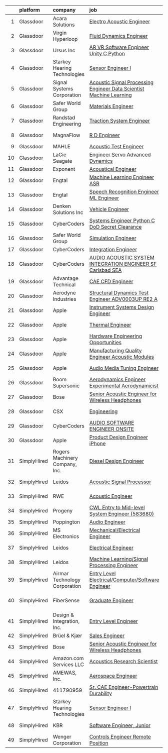 

|    | platform    | company                        | job                                                                                                                                                                                                                                                                                                                                                                                                                                                                                                                                                                                                                                                                                                                                                                                                                                                                                                                                                                                                                                                                                                                                                                                                                                                                                                                                                                                                      | update_time   | location                |
|---:|:------------|:-------------------------------|:---------------------------------------------------------------------------------------------------------------------------------------------------------------------------------------------------------------------------------------------------------------------------------------------------------------------------------------------------------------------------------------------------------------------------------------------------------------------------------------------------------------------------------------------------------------------------------------------------------------------------------------------------------------------------------------------------------------------------------------------------------------------------------------------------------------------------------------------------------------------------------------------------------------------------------------------------------------------------------------------------------------------------------------------------------------------------------------------------------------------------------------------------------------------------------------------------------------------------------------------------------------------------------------------------------------------------------------------------------------------------------------------------------|:--------------|:------------------------|
|  1 | Glassdoor   | Acara Solutions                | [Electro   Acoustic Engineer](https://www.glassdoor.com/partner/jobListing.htm?pos=124&ao=1136043&s=58&guid=00000181c2d75845899e390cd086e726&src=GD_JOB_AD&t=SR&vt=w&ea=1&cs=1_8595a3cb&cb=1656831302035&jobListingId=1007951969985&jrtk=3-0-1g71dem39is39801-1g71dem3o2go0000-98c97519fe3c556d-)                                                                                                                                                                                                                                                                                                                                                                                                                                                                                                                                                                                                                                                                                                                                                                                                                                                                                                                                                                                                                                                                                                        | 12d           | Itasca, IL              |
|  2 | Glassdoor   | Virgin Hyperloop               | [Fluid Dynamics Engineer](https://www.glassdoor.com/partner/jobListing.htm?pos=130&ao=1136043&s=58&guid=00000181c2d75845899e390cd086e726&src=GD_JOB_AD&t=SR&vt=w&cs=1_ed88c15a&cb=1656831302036&jobListingId=1007966824044&jrtk=3-0-1g71dem39is39801-1g71dem3o2go0000-b202c1182edc898d-)                                                                                                                                                                                                                                                                                                                                                                                                                                                                                                                                                                                                                                                                                                                                                                                                                                                                                                                                                                                                                                                                                                                 | 5d            | Los Angeles, CA         |
|  3 | Glassdoor   | Ursus  Inc                     | [AR VR Software Engineer   Unity C   Python](https://www.glassdoor.com/partner/jobListing.htm?pos=119&ao=1110586&s=58&guid=00000181c2d75845899e390cd086e726&src=GD_JOB_AD&t=SR&vt=w&ea=1&cs=1_fb978c38&cb=1656831302035&jobListingId=1007955127999&cpc=0FE1F5EA2BC84A01&jrtk=3-0-1g71dem39is39801-1g71dem3o2go0000-7b7b607b7b587eaa--6NYlbfkN0CT8vBT9H5mqECx2dfLV_FONLPDKpIRssxVwtj05Tmm4rA5I0VNOPdM1oYsK66ov5ouvJivJ5tJ2bZ0YVEL31CY-hJVgsBaGfcvbciajDBvovrGHFnMWZoF858wndCgXQ3v-NEYaL4g72MsaJXeUOW7SS1H7U1GvuIxdCOozxf5SqR7pgjM19BrPb3uA4vm98rO8_-pXeIBgWQMcHlkD3KWRDpQ_9NI48FrGn12CEn-BPNJaGTr1OX7nsOOXVNqdoMffUWzCUMNnS97XOYFXtAPEkEiT1JYw1NiqwELOytZn-eRfppPZH0lVqHb0oDA6azzPL5QWaXbmuod1-pz6l8f9-sq4CkOd179U_oUimtYKXHN0SjUcKSFrAqUP-DiP6GNVjsxSHKmxQgktYu1Uz8vf0AgArQHVsQyPjokrPqpHhKwFKb7zkaGljzVixlljeAARfqgfZ6Rzd60KAwlk0RVA9SWqeubER0wmaSkgxfiuNkZFaeycBEY-pqxwhdnt44ScdS27Rad9yEpjWWJ-k6XRbtut3kpqwhSW4pRQHqYihGFgHSDrQSMERjRV9c47lxivkfWdfqr7OOLDT7ZiWaVqwd2hD1cDaXtIYW-GzHM87QyPlnqIE51PZ6bVmmCsEMORMSMv8SMIZhQf0mH_F8oYlPoatX3DOH6jZhaewGcX1KaOWb2vbeVHTQ-QPSLgrEz7PAMQyuWIvmNvqR0mdfKwb0t-LKLb8LRexlbz2FR3gtjlOm0mQhl8hm09Zgort4BnVy1ilLJz1W-yjPB82LmcVjIcN3XuFOGy5WMVHS3ye18-F6nD0yTlPe9KEnh_CRJGO4DjH6O2V34RRDAtHK52eKXoz3zmV4BvIZN-4eNOBe61CyJ47zrFbHULXptcZFbLLtplIWphwCRPQmiAeJYCBQVk7Fc_Q7beR3qQczOJ298h7GZikUO7NgukHGaS4fbnwW6tG1BuTyKznMEGyXqqrWORpYcIOpJfTfYzg3neveJCr_Pj0At)    | 11d           | Redmond, WA             |
|  4 | Glassdoor   | Starkey Hearing Technologies   | [Sensor Engineer I](https://www.glassdoor.com/partner/jobListing.htm?pos=126&ao=1136043&s=58&guid=00000181c2d75845899e390cd086e726&src=GD_JOB_AD&t=SR&vt=w&cs=1_742bcd6c&cb=1656831302035&jobListingId=1007977207720&jrtk=3-0-1g71dem39is39801-1g71dem3o2go0000-c9d9f3aad965f5e4-)                                                                                                                                                                                                                                                                                                                                                                                                                                                                                                                                                                                                                                                                                                                                                                                                                                                                                                                                                                                                                                                                                                                       | 1d            | Eden Prairie, MN        |
|  5 | Glassdoor   | Signal Systems Corporation     | [Acoustic Signal Processing Engineer   Data Scientist  Machine Learning](https://www.glassdoor.com/partner/jobListing.htm?pos=102&ao=1110586&s=58&guid=00000181c2d75845899e390cd086e726&src=GD_JOB_AD&t=SR&vt=w&ea=1&cs=1_c9b81aaa&cb=1656831302032&jobListingId=1007956838548&cpc=E6B95A06C1BC174B&jrtk=3-0-1g71dem39is39801-1g71dem3o2go0000-96c0718053dcc8de--6NYlbfkN0A2NX-yk-5saWumjHCeW1U7wjRG-yaZl6appTnwIWK0f8rKwxSZ_KunMwK6fICiLI7qhyb3VAP4n1P5rpdvWk_RblNP3dRrd7v1Vt5Rd7f2v0TATNLpa-x9D-YfHHQZnzCxjYNM3HlWGZn4DUHSM-NU1Njd63DZ3dR8OOiRnctXV-JdZGNwclMjFVL0PJPke_dg1JhMtT3lzxuSQMSdnQJ6LVgccu_UKKSK99QxyBTgzbl1bgoH69OMkhbTM_0Lz_WERLzwZ9czQHRpJcQy-KcrYvKfr8VXMe6u6LTPmMeNI-PXkV_uv9SqZiAWP7jr0KmuhTiqBH13xzrp9MAZbG-XuU-T2SaRwUnXhbhcUUm88arwSqndPiD7cuN8K33Z6OSWKkDiU6PPKo5Gb3sZiw26b2KFBm6sBOfmRwXbLHzloP9pzm52gNEODmg_jdQTgxwf4fDS2asZFpwpFzQsD9vBFbxZn2jlQpqROiVIWMEkvu0YHA5lE0pFMHxq82ubf5ON5RATLps_jFuEY0myYs4R1XGTPTEW-In4xMYgMCA_0XRgRoXgnbO3NlXPcGFYDVo%3D)                                                                                                                                                                                                                                                                                                                                                                                                                          | 10d           | Washington, DC          |
|  6 | Glassdoor   | Safer World Group              | [Materials Engineer](https://www.glassdoor.com/partner/jobListing.htm?pos=106&ao=1110586&s=58&guid=00000181c2d75845899e390cd086e726&src=GD_JOB_AD&t=SR&vt=w&ea=1&cs=1_3e957217&cb=1656831302033&jobListingId=1007961802950&cpc=1120CD366D53BFD9&jrtk=3-0-1g71dem39is39801-1g71dem3o2go0000-6212383a47e53a73--6NYlbfkN0DvYPAl5zQckMjk68bMvNfDPIAiKfADaYvAaxNfpCBdTYpuIx1McXjkqe6tCDHWi3kxk6lOEKWz_PQqGeZpBTc4G87zF8m0YWPFqzv_woDnHgrLqAjZ_8qlZkP0-TJGj49JO3MNTrMew6OOHuLF7ndPS6Gq8xaD2OZ-Ph3Kko75uoyuDg9WUKophPKXqT_a_ZZo9nfDKjOGb9pvhRjYjoBMKgBGZUcu91iosYev7cfDRPmiqW1YqdB4iMnfseaqmbINIcVWPr2T_RlcEt3_O-2GbC13qxbFFJl8jQ62tDg-7QSlrmEF-H6iN82n6FZyYnRBONxS0CaXubq9rKp6votRbd-AahFpst8qGUdPYe62FmfcYAj77YlFbd7ZqgBvKZdnyJb4nPCCUtsCmMT0fjVSTpoHzOx_idEQMGP1owUUpOla-F2hYSb5S7Ok25gHAsmCnqrcfYG4FnTWLCmi3IxmwU7ye1DKYAUHggo6wVDJcjaf1tPwzkyI7MejxOlTmEI%3D)                                                                                                                                                                                                                                                                                                                                                                                                                                                                                                                                              | 8d            | Mahwah, NJ              |
|  7 | Glassdoor   | Randstad Engineering           | [Traction System Engineer](https://www.glassdoor.com/partner/jobListing.htm?pos=112&ao=1110586&s=58&guid=00000181c2d75845899e390cd086e726&src=GD_JOB_AD&t=SR&vt=w&ea=1&cs=1_fe725418&cb=1656831302034&jobListingId=1007973250816&cpc=AF1E4A3695F490BE&jrtk=3-0-1g71dem39is39801-1g71dem3o2go0000-001fdbb0074c0c8c--6NYlbfkN0BDx217eft1lC7uqItkaModCFPNh_e0lnHdKkvEJecXwu4gIqA7CFTnXnpT3oVx672UoEpqQbZ8CeqLnd2PjNd52z15eBmLXEOY5ERxuil_Cc06zE_7h2bJAbTw7qhELl5SB-9WOOcMC7-j5SH0fKR5-_cBUb8YBCfISaIKWxyg0VXnQWUsPtmDWVXMa864oxIByO3-OGReMQJO4lY-7x8xueHlsqCuf2WQLfbdDe41jMxL5sUUDl_521hKiNT2vHHDBBVY3hkHc7eR0oWEmOJcUMvIcboo0nTvRosxrsGTkntaylDr5aoLT2pQua7P90z04f6-0AJGvRXiCHHS7qaV_DaPnBUDg1A98fb7dAXFIX0KQjYb8d9RlXXt6NCyPbRMuW3gROShKbp9jcO7ltLFPvILRpBp16I_moY_ydrD6WE7UAdQlpI42K6ymBttve0eVcOtRqVvbu0ebtqE4nve_eFRromEkE-OULbKoAKYBIOdK5anDKD7PCvLBnSy8D3qa7CdK1jUr_VvtXd61QCSim-nbEEpZ8hGixRGuR_PsegftEncAcEt74SB2kYFhwDdnAu7T51VEaBddST_iG3Ue_vAQMUk7X5qaqrylZt7APH_0w-nELGtQL2ZFGST7RM%3D)                                                                                                                                                                                                                                                                                                                                                                                                        | 2d            | Hornell, NY             |
|  8 | Glassdoor   | MagnaFlow                      | [R D Engineer](https://www.glassdoor.com/partner/jobListing.htm?pos=103&ao=1110586&s=58&guid=00000181c2d75845899e390cd086e726&src=GD_JOB_AD&t=SR&vt=w&cs=1_3993ce40&cb=1656831302032&jobListingId=1007975497174&cpc=59DF70BB7E75A6DF&jrtk=3-0-1g71dem39is39801-1g71dem3o2go0000-de300a51145811f4--6NYlbfkN0C38BWpw3EBzI29jt_AbLJgXCBMBrbC6QbXpjXhG4qlugkjjCBYCZJb2J-DLr_tjlrJYi7z2ecRbfFPeor0jyUh5wVywVcPXUrZTMcXWiMRMNx4Hn-FgfgKJMJ9Fdj6rOQohYO9Btxs-gBvV0zBUMWhTExYqB3Gi4k9SxN2uT3bfHRzxMfDwU_iDILLkUdG9yR3_3kPjzZCqKbSEPfDh3D2RqH3w_SxPr5dNHPJ99LaiRXJXBvLWNnMr2-9VXH4QqEp321Eh2JFRcSENUYavjAaIBnQgKfWvf7flAAYyX-IL6didYM5GWWkKlga3PyE7tCKVbJAJSfN8AACW2pZ1sHwHXvPLNZVMlTlz9t9vDqdzJHcPspP_QBRnWcomgVWQ2JhxtLt-RF47IGu2CqrjeUKAxEnxw9CSK4U8Ro3-bAP-6ypQJWLuQS0A0zzPlAuULt5fF9VubqqbPhQ3YL61xl1cen1LX1bVnmoUH8vr8Lr6cWFzlLvU2nzcNBuLJ_rR0wa2ZXLVwfVLXd-dweguEGyKgYqdi_HwPyc5n49PDr_FUGCM4Ss1YApz-CYjk2z7ILHKkJ_mWud8xgJoQYgIN3Oe22idzzRjzJYoMY3OipSGbAmBmVCgX_6UE8b7Udt30kN7n8XjCaOElNwx82LhtbrOpKRDJ6fWYPzSIkHE97GGVuWZYgCAIsINeMe7PU0TPm3qrBR6vetXeOdgaQGkDoYx2DjiysvHjjp1ER3KZstMbvdIrA2hyUU)                                                                                                                                                                                                                                                                                                       | 2d            | Oceanside, CA           |
|  9 | Glassdoor   | MAHLE                          | [Acoustic Test Engineer](https://www.glassdoor.com/partner/jobListing.htm?pos=127&ao=1136043&s=58&guid=00000181c2d75845899e390cd086e726&src=GD_JOB_AD&t=SR&vt=w&cs=1_7bd33efd&cb=1656831302035&jobListingId=1007961615217&jrtk=3-0-1g71dem39is39801-1g71dem3o2go0000-ae8e3c67f2cc13d0-)                                                                                                                                                                                                                                                                                                                                                                                                                                                                                                                                                                                                                                                                                                                                                                                                                                                                                                                                                                                                                                                                                                                  | 8d            | Troy, MI                |
| 10 | Glassdoor   | LaCie Seagate                  | [Engineer   Servo Advanced Dynamics](https://www.glassdoor.com/partner/jobListing.htm?pos=122&ao=1110586&s=58&guid=00000181c2d75845899e390cd086e726&src=GD_JOB_AD&t=SR&vt=w&cs=1_2d292672&cb=1656831302035&jobListingId=1007958536843&cpc=AC285F3A3ECA6BB0&jrtk=3-0-1g71dem39is39801-1g71dem3o2go0000-69c1aa3fcfdf28a7--6NYlbfkN0BVweAbpb_qTG7kONbvOXWOFpMik4mIBI_owmbH0tVOH8GIYTflTy_o4IUi18-ZUUziEqKhrIZRxK0I4k7MG4dcSRZDBgRndHLisgWPBwBVjhBS-w9wPjmDfG_Sxk4cO7voZz0iHeCSVxsjO2csQ_DEZ_EFLJDWDUjLfaYPC9SavPx0hW7XFkGyQncdIXUPjNNOEJsnzRxyBkFgzobn85TEUY_bTHRqNXHlWGGeHyFtP37umwSrOo0Ql-Ync2Kd8GxGwtGN1SkEgcl8mM8i5usbGiD5UGQbBnTp-G3WSMFpFPzNVa5XQRfpMGePutgNYEUb8UZzcG43h_BKuxcJ2_zLzHq3tM6zkHWwqFjjnNXlRTvpbNoVSs_oJdqYPLCQfnuxlaD3RuiQ-WFAndFxvhvYoTBFi1P00T55BYUgDRHC14m-F-MQ0J8OGiIoqQ1KFCUc3p_FYkPFCir93FgQLK2y3EXPctwRuh1GXP2kRAt0-KBi8y2sEGHGkHUDSejCIiq9HQww7bbbTrmWJfyeAUm4dOWSNfRm-GHk2u0D5I6qVRrX5jzj8kaxvrtrdI1Ov_Cr-931qd5sMyXtATRBCnsJ5cgPXuydgAgNzPpoLb_mN7qsSkNUtP5rlDA_ocFv_EbQM_4slAUmYXirADWoAmAciN1YcAEWHRnXk4rwwOZ6nyHMPK-AA9FcI_NlxfWC-7yvfqpmk79Yck1lQNmWjWwTJWvE7V04u_tgVKrtC6yqVp2cHeSYRjvnbr2LkoTTE8CSlQQQitxs6t1RfBHRhT-XtP1HSXZpIxulgwuRxSQ7WxmJienUvSGs)                                                                                                                                                                                                                 | 9d            | China, ME               |
| 11 | Glassdoor   | Exponent                       | [Acoustical Engineer](https://www.glassdoor.com/partner/jobListing.htm?pos=128&ao=1136043&s=58&guid=00000181c2d75845899e390cd086e726&src=GD_JOB_AD&t=SR&vt=w&cs=1_99c5e6b5&cb=1656831302035&jobListingId=1007959333021&jrtk=3-0-1g71dem39is39801-1g71dem3o2go0000-79f8fbb655aa20ad-)                                                                                                                                                                                                                                                                                                                                                                                                                                                                                                                                                                                                                                                                                                                                                                                                                                                                                                                                                                                                                                                                                                                     | 9d            | Denver, CO              |
| 12 | Glassdoor   | Engtal                         | [Machine Learning Engineer  ASR ](https://www.glassdoor.com/partner/jobListing.htm?pos=118&ao=1110586&s=58&guid=00000181c2d75845899e390cd086e726&src=GD_JOB_AD&t=SR&vt=w&ea=1&cs=1_f6df4aa4&cb=1656831302035&jobListingId=1007968594417&cpc=451933188B21919D&jrtk=3-0-1g71dem39is39801-1g71dem3o2go0000-980713680f02e2d2--6NYlbfkN0B7Z8t6fEMDh_BTkcJVPNJicKvZQEBTy5HSwyHa20ewqmyfWNXjNsfvmtdqiCQm-EycS5O85tOZ8yxIGBMMmwGnY8MEOKUgmJM6xXSEyzHlY2AiEvO04mwQKFpYAuff2zdtF-tbwjg3mgOWZJDoJpmQviIPrPXVcxToNtkBMUdxFU14YBXL8_Zmsen1sYdQD-vxchA1aQ5hf70aqJRvIKumgKw-EJbEjwG-P7via7I0b5mu3c9SHO_fYRZpvJo6gXb_ofh23J75V1w25XbcpUMIZL2bMiJtZ02sz_xhowKnmOIl7eagUE5MozUkwvxJWz8ldjrSQC6kNxHit6BrCuWcGnAb5KaP4MwALFOJP7YzEBB9AGDP3XXPi-NtRzjqRm-ilGD2R2A-kmHNgwkzQMjndsc161lfD3QJi5G7g5kA8cu5OI4GLXddrxYkFAJuPVURfSRstQ9122MlOE1E5utAF2xLh7n6jEem9WafCPjVv_V5mu99VGUMHTl7jm50IMSVmEBWJNht9g%3D%3D)                                                                                                                                                                                                                                                                                                                                                                                                                                                                                                                   | 4d            | Remote                  |
| 13 | Glassdoor   | Engtal                         | [Speech Recognition Engineer ML Engineer](https://www.glassdoor.com/partner/jobListing.htm?pos=115&ao=1110586&s=58&guid=00000181c2d75845899e390cd086e726&src=GD_JOB_AD&t=SR&vt=w&ea=1&cs=1_88e55e30&cb=1656831302034&jobListingId=1007963445779&cpc=451933188B21919D&jrtk=3-0-1g71dem39is39801-1g71dem3o2go0000-15dfacf6dfdd84d4--6NYlbfkN0B7Z8t6fEMDh_BTkcJVPNJicKvZQEBTy5HSwyHa20ewqmyfWNXjNsfvmtdqiCQm-EwQcacNldguJfxWaer77ZZmNbjSpLFNRyy4CnkwZyhg2FEG4B0_g-SUidzbW1tHQ6Rw_UrJTLlmdiNaHAydj-0PYAoYQ3ZWTQFzdkDQbWnQa157Dhxt_MVYfzNbmJ1_4nc7R18fezIT1FQh7lrX10-_b7rJF4Y_avIJX7spQbZAP0eISRqWjQQtGHwYhwChGUG9TowkTbu5qIVYneQS8qGGunIvukD4BvXV61PGGF8gwFBkuZBmbdKLxT7uHhl466DEO_YSOfIR18wUmpkCbqk7nfxyqmMYvN2N2P6Q9GpLYFC0B1Hoda6N_f-qFF8mk-M0_3qJZEE9OA-jc2LDewZclecTuh3RhY_e84mfUHx9h-RZIJdCaGfsUeLzIPWrY2DhFJYsA-79pKeP3egGQk_SQdv8sz0cLBNNhWTWrmQoZv4WPC4OlpHBR8VjyoIUTWZSHnuVRcdjmiaKegj4DMxLZKAFf8--xys%3D)                                                                                                                                                                                                                                                                                                                                                                                                                                                                                         | 7d            | Remote                  |
| 14 | Glassdoor   | Denken Solutions Inc           | [Vehicle Engineer](https://www.glassdoor.com/partner/jobListing.htm?pos=113&ao=1110586&s=58&guid=00000181c2d75845899e390cd086e726&src=GD_JOB_AD&t=SR&vt=w&ea=1&cs=1_6cf26008&cb=1656831302034&jobListingId=1007968657831&cpc=6FC5BA77C9A4CD78&jrtk=3-0-1g71dem39is39801-1g71dem3o2go0000-a4d0ebfb4954a2bc--6NYlbfkN0CVpS629HKSwIbWU3uCe7JYhQFqHj9gG55VMvd9q8Wv50hGiaNXpDD-eCLGfiX_7JR8NiVczPCRE61FrIkn_nv3sVSjUn9OYop1LuWNw--_7UPeuRsE7SDIUu6bpX8vMT-BQjZqdWvCy21gJtAPYLdQFUqaJu0Fi1gR9v0NOuJuDQG0GLry0kinG1hLBQdSG4gUnPJCXNDoJ-NE6i4TYaQM7tIClhc515sbaKs_3OWiZAKnHxvK6c-0mtwgxPjl2tng8KM4cn2NAPg1fO8mxq-jBVW6b58aoXWUtFd1b3hvrtx8X26KZjq8wH0ELT8nPvizNpc_PSSsQOvkRF73bhmfttcQK6JracKD_mCjjChk3ekbAHF9UeuXXJE2in-Yx86WKe4vdxDx9KwYqgnTsbS3adrATsq_h0vuqunQe629KEmoPFd6sHD2cf2SeonkAL3PbJdRSzihZXKhq15WR4CFmfBFcxq0vtgX0RfLUIW31M-LbYDNJ7qt)                                                                                                                                                                                                                                                                                                                                                                                                                                                                                                                                                              | 4d            | Foster City, CA         |
| 15 | Glassdoor   | CyberCoders                    | [Systems Engineer   Python C    DoD Secret Clearance ](https://www.glassdoor.com/partner/jobListing.htm?pos=120&ao=1110586&s=58&guid=00000181c2d75845899e390cd086e726&src=GD_JOB_AD&t=SR&vt=w&ea=1&cs=1_b41d0e4a&cb=1656831302035&jobListingId=1007969018309&cpc=A65DF3A704A48F9B&jrtk=3-0-1g71dem39is39801-1g71dem3o2go0000-9ad4c5c142b84a30--6NYlbfkN0CpFJQzrgRR8WqXWK1qKKEqALWJw739KlKqr2H-MSI4eoBlI4EFrmor2FYZMP3muM1Mcqu8sVXnnzOxHxTKX3LVR54IYFq-6Ym4cPsoIGdVWpTQY7xYfA_7spJFPoroUL_Yv3PG9z1uDIcgwqEsWyJPePX2WGTz7oBrH2CmMkQPU0yOmsMLMUh3QPx8zgx_Mf-FJihH2DqJUh_sPTHKbfFI9r9f0iCyk3D_PfTNQpaiYEcn4cSRiXAoeks_BHTFDXqCyhUM3CCty-O1HRQMLu9QR1fY1uHsnSl-_uEv7p5MgA5Q8mD1cBW5omjCOIHXUPasfFyq4_OmH8U5pK3EIyApxfFYCatW9xQVXpfl-F3d7zjvytAAbUY-R7VmdxOqvXnrFMxyd8ZYxCtTZFfmJA98z-hkHQoU-EcLIGkcdCzjrKyysz4_Mq9fuhlwX8esFx63ZUjia7gsXq-UC1NnlFXnYLZmr2nyavgBdZzX4WZFF30xIOfAWywF6lYr1JscNcpkMG0lXOhlnPTpDnulKfMiyU7GHM1iDpgOnR25sftSQZwbgEJBnOjQkP7XWMKbrJTeaT5AkDp9G2utmDhRQWiMLRvepAEpljo1z9vBGIDF0Ik349l_atxhXxYs4gD2pH3LiE1hmFtqm80aKmOpTvIzH3MTD2LjwUd-TVvXeVeAIfr3ZyYwWvhI1pwZYwxhqD6dKEy_xlSYJynIt4UsSmgzLMLE5wLXRRmsw_xtFMmpyieRo6Rwc_72eiaM7zip2XKi5Zo114p_CnGKNB1o6GQ3-u3NiZcy_sUZfkR-FJkybJKLZQw_MVf2fdJfw36mq_qcy0GxjR-tspJv_akGMQsB_FvLzTCHwdl-EUka1dv2FBJRrodZqN1vS4KQwlgsgw_Mg0HYkSGK39nL9ABuRSc2SRyBBmbPhQrJZlkQCFZ7M6y6VyVSrK9Z_kwHnEH2y9ReSPOIuPfVnHb9DyhpXZQ4mfLNV2sHJXo%3D)            | 4d            | Melbourne, FL           |
| 16 | Glassdoor   | Safer World Group              | [Simulation Engineer](https://www.glassdoor.com/partner/jobListing.htm?pos=108&ao=1110586&s=58&guid=00000181c2d75845899e390cd086e726&src=GD_JOB_AD&t=SR&vt=w&ea=1&cs=1_a6afc935&cb=1656831302033&jobListingId=1007964945990&cpc=C63BD00756FD6F58&jrtk=3-0-1g71dem39is39801-1g71dem3o2go0000-96d226286c2f12c7--6NYlbfkN0DvYPAl5zQckMjk68bMvNfDPIAiKfADaYvAaxNfpCBdTYpuIx1McXjkqe6tCDHWi3ljEtOII_knDjEusKJI7K3G0sC_lSDv-ZEOXI1Iv2DsD1CYQVfOUYJt-ETIZTyU9mKS-ff0IcxA4pNjwZKL7zX3GTjAeYjTs8KHYuoV3tvcOoiTFalxrcqwDf2K9u7BKw34_1-Tn4rTcMG_XQnsV3K09cG-vxJ0UDqpFaKOJABeB_BykG5bXaP9FtMm-ZrCjIFzV5np0cSoozhzUnG4zUYbSNnVVMqZLdUKoHKsBFjcTA_l4qZJmUVaUFVgve_LZhgjiFFUCgjs6tNCHnS2bFXlWLEr9RuQEdS_yndYKmtlpqvS-XjE78fx5GOK4bHIt3k_-7JijqznxlYyN-koj-l_yuSARO701h1Npz9jyzSAjYCDQwx8Y1o3mZR4LngOV2XROKSIfMU4k9As76WcIqImtaozZkUHjK-CXlI_2d2jmQklHu0RlPbB_D_WB9rZ5NE%3D)                                                                                                                                                                                                                                                                                                                                                                                                                                                                                                                                             | 6d            | Mahwah, NJ              |
| 17 | Glassdoor   | CyberCoders                    | [Integration Engineer](https://www.glassdoor.com/partner/jobListing.htm?pos=116&ao=1110586&s=58&guid=00000181c2d75845899e390cd086e726&src=GD_JOB_AD&t=SR&vt=w&ea=1&cs=1_58c20f1d&cb=1656831302034&jobListingId=1007974917510&cpc=32EE424DE2B657EB&jrtk=3-0-1g71dem39is39801-1g71dem3o2go0000-9728876e5ffdf238--6NYlbfkN0CpFJQzrgRR8WqXWK1qKKEqALWJw739KlKqr2H-MSI4eoBlI4EFrmor2FYZMP3muM2QRV5nruVsIhElYidOLw6h_tCB6knf7AcVEJzDAvhiICii4Ene_LNUiJ11Pn-JnFsVFtdx7yFugdJ1KPIFh9AoEvRw9IncQqwPUmpYiZNQkhxk8z4GxDh_7WPsT0nUlT8yqvck4cZ886dEk5WTqIlvRm5B8aLIHEMqqmoPg2LwDHqaj3d69yetpGMHAeMCqa8VFpR0CiLSgqdnip4kWDvCs6l8yyjYVgk58JUq8rtmWscAhHc_Yaythl9k8KGT9eIebVLSZLqJJEuwjU4dPtu9ex-aQEnrJVOHPkXs9ikPIosaeWavuf1QEpFSDdxmPLe4geA6SDm9_0Id6UQsDu4QdDlDObltqSYZx3Zgv-A04DnDEI2O5FWW_iCebcd4aRqhp4fhG3L_bqm_UHxUe60ndxi3oQjs69LWhrWE1Fq92y_rdzDbbBMpHLn6badxMX0RFummMyOqWbb2H-xsRPvC9aDY044Jg8nAE8nqRzsdZaE863DdWGboJWH9LrDPspQuWCH-aRNUzLUUgjqVATlaCeAHUcufrq1QTXDUC4VmhWHIZArsAg80IAgqiu2Zlg_-E-ZtMrqIboJnPlfsvK7839n6YmyadWerMabi09PWw_49su0DeksF5KZXCUy2U9fZxdSiL_52nJxXD6bGOyii_7_AHK_U8qkAo5wAWGksVrv0cK78DQq4_qzglr88GTLIfU8P00TLNZ0j3X-sqNk9R28ufYXBzNHcAER8yWlVLukfnSF7cr9s2s0ISYcoM9zEEPbHbdi5i7DHLdzuA8JXxJUkQxGJ29fMxcCU3opNQfm_4s4Dg09OBxz85ffluV4ITApUHKnsQgd2mXnbpEUYQ-OgYU8sV3J5xXhFLD4PSuyiSTNjJjiNzN29LxpESZCVKv4GkC-BzUo4VNtz-34wpDypJLXTSKQ%3D)                                            | 2d            | Torrance, CA            |
| 18 | Glassdoor   | CyberCoders                    | [AUDIO   ACOUSTIC SYSTEM INTEGRATION ENGINEER  SF Carlsbad  SEA ](https://www.glassdoor.com/partner/jobListing.htm?pos=111&ao=1110586&s=58&guid=00000181c2d75845899e390cd086e726&src=GD_JOB_AD&t=SR&vt=w&ea=1&cs=1_39f68214&cb=1656831302034&jobListingId=1007969018050&cpc=B076152010A3B66C&jrtk=3-0-1g71dem39is39801-1g71dem3o2go0000-9253c327a7c8661f--6NYlbfkN0CpFJQzrgRR8WqXWK1qKKEqALWJw739KlKqr2H-MSI4eoBlI4EFrmor2FYZMP3muM1Mcqu8sVXnn6lbK8JIHqfNUfwXhlorrCyZyj0vRAagbAWxvLUYhQasGHxHbO3MIUE9KvQ0zf-hvPI-eq27adppPyptNAVTzHYzv87H7zbbNFMTzR8pPU3sLge_d_knLLbPG67dKfM9ZyJmTcespGaIV-DCMv5CKEdwGFS8fT2jpQ3i2IVYY7gHEZZbnShrWfAeEM0AB9pBW5ARWfMSaGcCwsB7PhgM3Qq2al_NWxNieH7jiZrbRsMgnE_Mne5grY2NOlAcikSQI69OnESSWGEmppKvK3OOJ6C66ATxe8FE0qjabrFV1rUFD_PSl0NDgiZslwbQ6aibUhmV4sYF9FLVkbmaVAS6c52lYJRr90Y1Ap3beAL7GN6vYdHJQ9gO0pd_u4Ag75Nk8OJl7qtZWAVYy0ePCKamxarPmubeQINA1vtv2md94_lMr84pp4yKmvNyCkA-8Ow6007j0GTZuOVp51aEZw107QA1CY7rftTa1PZGiAe8q4mP-shAl3EjYA_w-CqyF3Cy1vI6uErRGDn7MC1DviLt7l-Sq5PUl3ADH91tazM_LAgIGr_u48Vt-PzaU8jPFms4ySKTfuQJjbJv6zkvbEbpBC1lfF-Z3olHcM1uDwbDVJivJhBXWMRotryfnWIDkJP7uCzLBlOZUZgYHoUIm4usTNSpQVn6PUXO8CI3dwzscmvBVaSVb8LbPQ_Bxlga4YZCyIRlpzAuZsTS6TFFo8JZHFRvjBwYjFQQKUsWhzdYkWoA--VP9ealLpLPZ_S0eQMgB0Cdr82i8CCAptVQ0adPrrLFZOk6dzhMIFgVTKqlyF1rTzexfXanzCo515yRebc7a_opNtph5h9oDPTb7obvySDoK0NfM1nCMdUT5YfzAz1tiVxIPjNVZg6DO1AoF7FIfBcRSQ2W-Y6POqUFdZ_KRZU%3D) | 4d            | South San Francisco, CA |
| 19 | Glassdoor   | Advantage Technical            | [CAE CFD Engineer](https://www.glassdoor.com/partner/jobListing.htm?pos=114&ao=1110586&s=58&guid=00000181c2d75845899e390cd086e726&src=GD_JOB_AD&t=SR&vt=w&cs=1_ba8505e8&cb=1656831302034&jobListingId=1007966295586&cpc=C63BD00756FD6F58&jrtk=3-0-1g71dem39is39801-1g71dem3o2go0000-8aa7339997f9a319--6NYlbfkN0CQRQ3eiV4YWjrRS1ho7HVQ9JO8v6Fb3eU0yDOJbdOiEguntuRlpE4-_N6DYLNj-GrSFynCo3eA9i0mjJ7JgcYrzwKb3tWClpO8NUaj-_6eyVm9eeIlMklvfwYqNfGbZKkXC2syrSPqU2vdP6Xwk61EIlVdlBxWvZGqMctAJktjJir6ZdWuwS-dXVgNri3Msqc4UxWFTIGoZDDJpqqxHepenZPXPKa_AaPJrq9JAYxTwbQIadeWkA5RUE-MU6z6N3o-iB9YXmNNs2s6-TM9IYC79Ks0w7SDKwWX-foLyrZ-mi2FTFOF1bAhZz13XvrYD4yTCvR8MB-yDSVGElTvLVrRdOQeUxAHb9QeUELgW_4-_KM-9xQFWMP21Om4uRlyI35BaFB0w9jxrXY_0v55IXkR_b9N-pJbmCP7VV-QVbGQ__qwwXynS-MiM-Eblg5Ip7sJxfaaGtrQNtyAUF_vwlVsyeY2IpmM0LwFyLG13yxYWi2sBoX_VdEK2HqvpzgsbQXy24IQWjy5HGUTVV_qfCwK7XB-FsXTiLsjbq5ZNUC84Q%3D%3D)                                                                                                                                                                                                                                                                                                                                                                                                                                                                                                       | 5d            | Raymond, OH             |
| 20 | Glassdoor   | Aerodyne Industries            | [Structural Dynamics Test Engineer  ADV0003UP  RE2 A](https://www.glassdoor.com/partner/jobListing.htm?pos=117&ao=1110586&s=58&guid=00000181c2d75845899e390cd086e726&src=GD_JOB_AD&t=SR&vt=w&cs=1_610dfe90&cb=1656831302034&jobListingId=1007956440445&cpc=2F9DD8B511C89582&jrtk=3-0-1g71dem39is39801-1g71dem3o2go0000-6e09d54a21ac15ad--6NYlbfkN0D0ff9e8Lfwlpl5zGbQmpn59AL71QmFd7VKOAnfyjZzp5sdngV8WPgYe0dov1m7Y2mz9mqMd8pobIgHLfwNtvyFgl5f3wOfcbJiir9qEHuJjQfxp3y-AGIxZy813YK6KKdKwKQJZg-sqDknagcL4jEGWOaXJAHkgOSksd_ORROJITXhiF7XLb6a9VRyPYlG2h0lRloS-E0BtFJHeFkPladM-Wl7G9BWtIpP95cdBLyUPthjgTiqvA3WHhrMHtpfMKVGMKNfNpcMRdVkezrZSMlkRaZGYlW0z2mQPmcC1GTV4AnKDl9QEL1IyHZCaZAZv6RfggFMSvdopRc1ZMJtrEjE421RpHQjAZ4bs7b05AfVofTvWqrCMGWuY-Dgjj3hGbnEBi5yIXXjZ3OGIgOKiGIH9ue88e8GSRQSGpPyYlmh-WaSnuiE31bS1xrl1AX1JjveahQLAEZ7Q3quSIHjUbUd3_lGt8o_98I%3D)                                                                                                                                                                                                                                                                                                                                                                                                                                                                                                                                                  | 10d           | Houston, TX             |
| 21 | Glassdoor   | Apple                          | [Instrument Systems Design Engineer](https://www.glassdoor.com/partner/jobListing.htm?pos=107&ao=1110586&s=58&guid=00000181c2d75845899e390cd086e726&src=GD_JOB_AD&t=SR&vt=w&cs=1_35ceb3fa&cb=1656831302033&jobListingId=1007970094235&cpc=FD1C1DA32C38CFA7&jrtk=3-0-1g71dem39is39801-1g71dem3o2go0000-b9e46a702dfa0a85--6NYlbfkN0BvKrLyj5gPmtZO9T8euul8TCxuuKNOtzRJOomxnwSEodTz2Bc-sPZlSXfvz6ygy0vastvkEhm5ETJwOTdc77DzdgeWJ2LUuVSz1lhwk1eNw8f5c9r55nohAsarAOmKGwsrdH6512flrFjP41s9H4Zh2xWE4fKMO3I7_maFxcgwGhKNG69uJYwaSx4sIoecy5rYHVYP4t7zVai5bjTelLUDxyewT75RrZxg8M5bOc0K8_K7MAvJXMrkGYHaDFxusnXfJ2oXakNwBu04WbUtXP0Xix6dxYJEQd-bblbLBOeq6w5qz-gPtc3TLIm3QnOBjdWL4cRxphpjDEN8ZavBpCPtxhLxwiiDW9vpHth7uWn5wL_c_ThhahpZ9KnglpAgh1P2h8o-qsI9sY2NEyw8Lv14merZzYybRCvYUhf7BJQlhD9vyQFO4T6nLUV0a84u8NpoPu57XTejlRK-qrnRMXJgNxnIhw0Y6YRXYoxyyfI8qwmTDcFrXmsgxd01XMI4dKR-V1XMaVCAn6oeRC_qnoFNhHetqS8qMPoknoruvP1TOgmwPMtmy22nGhK1MzzFuR8BxUsFsnpy_0y5rYlVDu6Eqo2qzWP1CNl3t-EDtRXSyhH7yerMUEcT9y2Xh2dzIaAbjMrVQ-HHQkj2fXm11-BlaQ9RTkgG0D-ZHSwr7APY_1vkrw0dJR7aabYQe5i-V3tSV-LoBxUmsT4f7v_MNu6u_gWI2XRu9_PRoe9LfcFbeF0TOG2DxUEWQ9RNxiFswdQb-WV5D32ykIb5OXtWEgx-0vOtxwb0yC2zhTlRTfE-HrNld_6Jhq4nydgGo_u3NS7pvJqWMd06WnuBpPWK9-L-l0SGitbWe2G58KOxlmCW0kG7mAoY12UNGsj_Se6Jxk0lRLRgZWxqwnO7oq0h09AIw5ZMJ0Vbza4xWK2t5MAE1fgmYDtIs_R7aJq_PLJiCntHietgvuBGpGLRHpsDnQE5cE7liBoOdLI%3D)                                   | 3d            | Austin, TX              |
| 22 | Glassdoor   | Apple                          | [Thermal Engineer](https://www.glassdoor.com/partner/jobListing.htm?pos=101&ao=1110586&s=58&guid=00000181c2d75845899e390cd086e726&src=GD_JOB_AD&t=SR&vt=w&cs=1_aedcf0b6&cb=1656831302031&jobListingId=1007968088694&cpc=2CAED5C921A5F994&jrtk=3-0-1g71dem39is39801-1g71dem3o2go0000-46e2b98f41f4b0bd--6NYlbfkN0BvKrLyj5gPmtZO9T8euul8TCxuuKNOtzRJOomxnwSEodTz2Bc-sPZlO_uSwsktAegeQ04OHVZhRgFPPvobbJNf3hR1Q7Lo-2Goa0ODMgchbcA5d6FtbliMyGzeeOcs7Ko8keNSpFlgOfTwllU_8Kn4bZnqpQhm0nsZuTutRrXfes9VpZifca8s91hzG6cIn-KD6uG8kc20Tz4QnD3WA35upCS0RI6NX2xARJGjv6UM8wW7i3anLca-Dz52Gmz_VBX71myj-242388cAmuxnpBemiAtB9TzJuMS4NZfBtZnWxci31Fza5XBNinaKP2OIfxKs7wMDc-0vVXYPg1_KBPXMgJ8wz2ohdxOsi_YMsoiNPgb1fkBGUq2fIN_VRk7enj9Ii8TSE1RPLStMs21JPz_tPj5BYEVvzAp-6LQJV-0Tst7AeFggEAD4isHhwOZnNwCoJVdxo213TvfQOqidB386jgagEj8B6JuCHzGo09zrQ-RY9RPQikV7fjo962s80kE6TShWmscqjb7Lug_CJaNYzBlpUEecdhbl8cG-FfXReKs_M0XjGd09kewR_HXCUMQJ0aYgwTN-7jqEbbBaI0hNwsQ9os4NzFvpt7cZ56pMtDM8O_situICYKvA1T_Wc84Hk1BNkUbw2ZWeSJpzi8yXoL6b2nMJPecxb183icbzKis-Qiu3cS-EH8kiAKbTfVpbTK5yYhl_wwAdC6TXvf3_C65kNC-Vuuio4XE7R8BFx3XPp6ELZzZnSCF5etJrxUCUtvyZ0mqu-q0g_zlhijwSK5Dc0bM8kqz5YDPLZM5fYkB4YCcF3YT3Ts7TC1KhqB-vcKyfyZveWadAk9L_HOpycp1LcCSb0QhOd1MA9dfoPTaQy8jxJ8-RoLz3JHL1HMbl9kPUg8sCk8-uJlbPjOV8FTksALGTMnWiy15YlSwsOBXxHwzHlPU)                                                                                                   | 4d            | Cupertino, CA           |
| 23 | Glassdoor   | Apple                          | [Hardware Engineering Opportunities](https://www.glassdoor.com/partner/jobListing.htm?pos=104&ao=1110586&s=58&guid=00000181c2d75845899e390cd086e726&src=GD_JOB_AD&t=SR&vt=w&cs=1_ad41e3ac&cb=1656831302032&jobListingId=1007950938450&cpc=8795CF9063CD573D&jrtk=3-0-1g71dem39is39801-1g71dem3o2go0000-3a5a30df3bb77e86--6NYlbfkN0BvKrLyj5gPmtZO9T8euul8TCxuuKNOtzRJOomxnwSEodTz2Bc-sPZlO_uSwsktAegldIYv01PzHGP3B-3XUPuhaCbhFiLuY0E1wp3Nlcm3wN2wDuVwkb3Up0W60Mnec3_Lc54R2NRE9zIjNqyBM8qs2IOh_4HK97OTSsukuXmmCMpbZY_kMlxP4jB1oN0G6-B_uN6LR3U-HpbO4N7lOBHc5J1aSlOCQq1YGgzeMaKKtymScjCSxOaIC8nbXUda5936_jFtutShueLvQAtpQ-ThXbhSdqXGL1s-ro-qMGvZMJnM6gOqOBZ9Ip6p1VEGddOir1irQ0YkivzK_Ro-Q7CpbjW9oWgFD74l99utC5B4BVuN-IKGSUINBxmgqmYhQkLINGP07tDrfBUtukUg_RX9W5IKYqsbK2vm537jP94QkX1A4rEZBJNWC2rrfoach8gjT7bJd0_JrpB3NjWL1xLBhAT97ft4vcN2PV72f6IfwB_BT95mrOJeG-Y-gnvHegLfmNE8fa8xMl2VkKk-wzQxnZMALrBNWFxin5Wfg6tOLIA273QdqNHcQz8OJ8BvqnJ050R3elUeMaDxgehlbs9wj3gtMrAdhE2XUAv4_RzXQawdZVrbyEO9hV6vri4Q_pHxffFWkk4zfpdZLzD5YbXgF4worIIHXoeS7jz056Vj4MECF7qjoXpFjlOxYU5F2mGEliQL715JOfRuflJsYTDygBHiMguS6AHVxc3vURAInd0gQHDE3DMgtF75XpkSKICjhY4oeYNWK9fU00GsIOIwIgIlDMe6TpigSqaS2GY1vpZl2w-qpANVJAUkQZLyr4hw-R_cXHPLeqjqLAoA_2FhLudPTrNnzoG-Q_-qpbooKC5piR_pMNb_uTS3fqijR0vsobfTWQtbDpILaBi9C3mx2P2PRcLCSqo3G6xM7RLdXXK-tRvg3GslzBjbGKa4TfuQ_Ndafb0k-tjkyLse7xfG)                                                 | 12d           | Cupertino, CA           |
| 24 | Glassdoor   | Apple                          | [Manufacturing Quality Engineer   Acoustic Modules](https://www.glassdoor.com/partner/jobListing.htm?pos=123&ao=1136043&s=58&guid=00000181c2d75845899e390cd086e726&src=GD_JOB_AD&t=SR&vt=w&cs=1_4ca41541&cb=1656831302035&jobListingId=1007979226033&jrtk=3-0-1g71dem39is39801-1g71dem3o2go0000-a588fa20546bf466-)                                                                                                                                                                                                                                                                                                                                                                                                                                                                                                                                                                                                                                                                                                                                                                                                                                                                                                                                                                                                                                                                                       | 24h           | Cupertino, CA           |
| 25 | Glassdoor   | Apple                          | [Audio Media Tuning Engineer](https://www.glassdoor.com/partner/jobListing.htm?pos=109&ao=1110586&s=58&guid=00000181c2d75845899e390cd086e726&src=GD_JOB_AD&t=SR&vt=w&cs=1_72d6873c&cb=1656831302033&jobListingId=1007965233007&cpc=2CAED5C921A5F994&jrtk=3-0-1g71dem39is39801-1g71dem3o2go0000-c4ec79feb71a4a17--6NYlbfkN0BvKrLyj5gPmtZO9T8euul8TCxuuKNOtzRJOomxnwSEodTz2Bc-sPZlO_uSwsktAeiFX3lZLOWiwDHYHXM4w4N3x4ofAAmFz5hcXryWzJDEkC6eLYTJuNhdo86gN0BPXXf6brFb8NbKw8OvGNkDGWysU2NpqnPPUzdO_0E1R5CZA_nYSUu559JoVpgPwjSsunYEuuTSVNcsuoVtrPk6Szyr588yR2l6qQyHLLzOw6iGscQQSK1m5vqMKYVEXZgZifkmuL4iqR4gmxqr1GQ6oLA4f37W5REPU7rzBADmyDgCpaeu9Bgjiq_QdEWbMybqzqlle2E5tYoHGZPgSuXuHEJpyNORDWesJo_6_0gItISN9E5DXaJ5-_1ZPfuzfvc3gBB9wvn47XI7Ljc_SB4W_8G5mY_H3zAMjjCBNEDAo1Z-9kR-HIdQ_1YKT9mI7F1tu6VJ9q059Ig9rbYcl-y9tUab9vr99b5_bjWIsiBfSg0amv5BKkEmXhDm_mPE-aIMmb4GpzmeJZAq6BUPL_cEp2w7TvWv31Ug0Zne5MzN9qYlGHJEP5Xo4oP4GMbjdEzrg5fkiLEFQhW_J-H3EPXJd1abe6uSuiPdepJpNIAVszBFGNROneWpJE7rSufgsgctQqkT7lLeobNJpdMd0_VgxLEKrELwMX9pMjM8YtywI__obfLpR3EhcA3ByPJk8dO057RvDqaOTgd8WvkiQVrq-z6AI_Q4_x2nWy0vUVBMgD582pzWAAYHd0oalO4bvN9X6Rb1gfZNQ5pT8vOx3X1_a3oIz9cIoP8PQT__km1AQKe7Y43OuHiEBlXathSnn5qcp70GxOQsljgppcoVI3iYJuP_weRSdNR8ThXeCH1g7vJTaRHeGxiF4TI7YlhaVKsktGMWgqUeW47CFEvkE_r5voyH6-vaISpqhutz_ULC3vvziMQKF6n4PfNmV2sqn1Rx0kcRiB4UrEDVOSPxoLoSoG3yFo_cIiJsz1s%3D)                                          | 6d            | Cupertino, CA           |
| 26 | Glassdoor   | Boom Supersonic                | [Aerodynamics Engineer   Experimental Aerodynamicist](https://www.glassdoor.com/partner/jobListing.htm?pos=129&ao=1136043&s=58&guid=00000181c2d75845899e390cd086e726&src=GD_JOB_AD&t=SR&vt=w&cs=1_ddf150ac&cb=1656831302035&jobListingId=1007962101672&jrtk=3-0-1g71dem39is39801-1g71dem3o2go0000-50a9d2c4e2f1761e-)                                                                                                                                                                                                                                                                                                                                                                                                                                                                                                                                                                                                                                                                                                                                                                                                                                                                                                                                                                                                                                                                                     | 8d            | Centennial, CO          |
| 27 | Glassdoor   | Bose                           | [Senior Acoustic Engineer for Wireless Headphones](https://www.glassdoor.com/partner/jobListing.htm?pos=125&ao=1136043&s=58&guid=00000181c2d75845899e390cd086e726&src=GD_JOB_AD&t=SR&vt=w&cs=1_049fc427&cb=1656831302035&jobListingId=1007970592124&jrtk=3-0-1g71dem39is39801-1g71dem3o2go0000-2d8a6f00509a39cc-)                                                                                                                                                                                                                                                                                                                                                                                                                                                                                                                                                                                                                                                                                                                                                                                                                                                                                                                                                                                                                                                                                        | 3d            | Framingham, MA          |
| 28 | Glassdoor   | CSX                            | [Engineering](https://www.glassdoor.com/partner/jobListing.htm?pos=110&ao=1110586&s=58&guid=00000181c2d75845899e390cd086e726&src=GD_JOB_AD&t=SR&vt=w&cs=1_e575e81d&cb=1656831302033&jobListingId=1007974903059&cpc=1160948BCBA38B5B&jrtk=3-0-1g71dem39is39801-1g71dem3o2go0000-ba72f0b87c24104d--6NYlbfkN0B4r7QDcS1FYldRU7VPv1R0Vj7kpMu-sKqn6UUkSgegOydivzZDyt9sEkzJ1oC44s1-lYQ6XV4dvacTab7iBluiUEwo48Ermiylcdp_7hi44Wd_tPdwvVOjU-yK00-ndes88NKJ9gkvzZO7cXDQ-J6qZpqIKwwVHZuwC-Z5OgGcHLrkOtOz-wi_eJq1eCXKb3Ug4EQ4mlxEjhKzpXWGUcpnCqmWxTELm34-vXbU_hTlEXxt4YZ9R2_PYARHETYW2gpYyvKTRbDlTiN6JdNUrIHgjBWxfmwbr8cNlRxFHYhuAPrnZbv2y1ynMn-hTkqxib_dtPLb5PzQR0aj8b-tqDysQrJfUe-tznFp4NBca4W6KQdJ_EEY2V3McyrQaps6gw1I-J3Qf9UqSpzNDWnNxyS86PKUb_WZ4X_5jmzoK7LaIeFXXpWDyulBh3D7SUClLztw5YGQbJu5jzasQFeY9igIqQzG-keE_PAn1wQKQWQOzUD1YF8SRG4ie9QHLilXnY2r4HTDc86YoAvgpwgYUJ_K-00UMTOqcLexiVwnVb8n_pf8wmgAJlqWC9Z5Vp71oeomP8LEDPKjQQ%3D%3D)                                                                                                                                                                                                                                                                                                                                                                                                                                                                            | 2d            | Rochester, NY           |
| 29 | Glassdoor   | CyberCoders                    | [AUDIO SOFTWARE ENGINEER   ONSITE](https://www.glassdoor.com/partner/jobListing.htm?pos=121&ao=1110586&s=58&guid=00000181c2d75845899e390cd086e726&src=GD_JOB_AD&t=SR&vt=w&ea=1&cs=1_eff6c314&cb=1656831302035&jobListingId=1007971116105&cpc=654405A9B1E0A9F5&jrtk=3-0-1g71dem39is39801-1g71dem3o2go0000-7de74258abef3f4f--6NYlbfkN0CpFJQzrgRR8WqXWK1qKKEqALWJw739KlKqr2H-MSI4eoBlI4EFrmor2FYZMP3muM22GLzNsMmROHlFnW462upHBo16MwKCrZUPY5sbUmJVvFgZlZOB6K4TTBzV2oLj440xyaVcRxuZVT_JFALo6hknkCb_DgauWlCsisZ6WgS4VPUdUOmzlgbvkDJ13nl2gCONbv1TpzT3Q8YuwESjGczmEuY5tbld9HV6NSR6yxj9sw0DK2G6_6J7jPELz-K5vcjPvFFoQn_L2g15H5ikimT_nlXPT5WhGH7pyqnCcmD6-Zaq_fF8Cm2u1eguOLg2G-ozyfGe85yU4cXHwDDvWUhZ2PUN6KiO5OUqhiIDaEE-p5a0tNttxqItoDhISMTmwr-2Y10E227UBA9mMAM4hlhKwqRt7JqQdlSmo39OX8-U_eVqPvN43CBGrl3-sZuPqrq0yfad2U3NJpTB5D1QFwhgyhuYOFb2WVl6InaIN8-c0TRPTbvAc_GerkQ-De7WUuYMxzu2jgo5lRbpudk0M2c0L8e73zKjDmo2nfyuAuBwrrUoXNCSZJ2AWLR3p0Q48qTATsp2Nr0DxN6W1xr7RYLm92vJ0W0otwUNvwfCF-VDbJRjSawxdrd2M5cWexGR0g8bqCdvfwx3pOnps3VW-zjcjlLYcv7Ie16MFD2bSMxKiok3PT-Al5bpB0Kjx17iZrjl8YX5tBnJR3DtK2RMcjfXk0Ie-IWvB1aKQi6fVl-9FmInsdYhJKb_66blbPSiPz5qocFRVC61o-XiuBwta4oBvgQxwQYDc8veEb2ibPbC5j2Kv7Ty4QJaejsA-rz0OkzI115w_o_lNC5xOOEmB8tOohEcON1Lf_7SaEkVjUMyqN9ugB_4nGBqBsSSPrLcuxFXneuMZSDATQDsTLENMVW53E7IVcuVUAHmtE8f-lrcfekJj40aqA-71HA5p8N_Ft-OrRkIYngmy4PXARlm9L9KV-FEqzHE4uE%3D)                                | 3d            | San Jose, CA            |
| 30 | Glassdoor   | Apple                          | [Product Design Engineer   iPhone](https://www.glassdoor.com/partner/jobListing.htm?pos=105&ao=1110586&s=58&guid=00000181c2d75845899e390cd086e726&src=GD_JOB_AD&t=SR&vt=w&cs=1_07a6698e&cb=1656831302032&jobListingId=1007978060459&cpc=8795CF9063CD573D&jrtk=3-0-1g71dem39is39801-1g71dem3o2go0000-853873fc1efc3bb0--6NYlbfkN0BvKrLyj5gPmtZO9T8euul8TCxuuKNOtzRJOomxnwSEodTz2Bc-sPZlO_uSwsktAeiOy1XfQbMZA9JXEAlTtjg3j567jKWuHNf7XOnugBpf-kzZwTwOjF2HmLK1L4lv4mzURm1EHONfS3TleWQ04pKRJ8MI7NdUpEG-zeuKs21PlvDmpq6jFKNdWW0Z6ca2HIoePr69KtWPUpG0xepQijivxnGcqwGMjdUIRW97qmSbrg8_stnLgXDazlHPssufVzsVzIS0XvybcUO3UIbjf6Ddp5e65uY2EBZNqKjlPX8eiHuZE6FolOK61P1j8yMz1HW0fKcqaudzpJyAaQ0inX25wlwH7oT1HYlZalFGMsywWKyh6f_hGAk1oxuu8A5H4um3e0U6i2Q8BrcIANQK4MHkdVNEbJF28_7w1tbLMCjQwuwnQB3DyQRCZbOcMTVn-ZfibHmRK7xB6DpdPW-JF0Ui1-EmS7FZ-Qd9PjO8D9mP-Tn6y37j-FowBDLMLR2hl2uhR5ejkxjWLazvAAf50QJkJWgztMYBNKef0Fy20fkERrvqQGx3YQm5IVhDLy4N6xK3duqhK3J9jEuXH58biZGJR_BSOLr-0n74nVulbcnhRl6TYLDLtek4d3m9tfUZPuDowpte1ze7cAAoBzev1KhyyMnnG5dBXgVI2aHArjVLmxERTTYoc_dUPvEkr9z1chb1YWCVleNBIdFbc8bMwjqhVRJ33uZpLcC5MwkTmRzx1hpR8HHYdF-qEKyb1wAjE4ApFC_7ztGTcX6ypdVHNCJV2fHvijyTALBIyV-xOh4EorJXI6oawO-vi7DF81AMueeuENlDT3tGfPvrN7GHFnFo6rO3tpwjdgwdzA885QlsEw-bX0k-i9oJv0nsD1Y6d7TVA4LmQHzBTgmxgkHSj0r3cw_Ab0Us5IDbHYEpWrIMeO7zngV0ABjkVp9kPaXMvnvVMzGG-rydxg%3D%3D)                                                       | 1d            | Cupertino, CA           |
| 31 | SimplyHired | Rogers Machinery Company, Inc. | [Diesel Design Engineer](https://www.simplyhired.com/job/gvUhOXRgkVVmb3zvd5cnl0u0YDh-8jqA67zdgWgYqrfSbmBYFJTUmw?q=acoustic+engineer)                                                                                                                                                                                                                                                                                                                                                                                                                                                                                                                                                                                                                                                                                                                                                                                                                                                                                                                                                                                                                                                                                                                                                                                                                                                                     | Recently      | Portland, OR            |
| 32 | SimplyHired | Leidos                         | [Acoustic Signal Processor](https://www.simplyhired.com/job/C4sXlQkaLpLDGsZsZCrzZVaMhpp_EFCHAfxpwcTfzRY_MzLJfAjCSA?q=acoustic+engineer)                                                                                                                                                                                                                                                                                                                                                                                                                                                                                                                                                                                                                                                                                                                                                                                                                                                                                                                                                                                                                                                                                                                                                                                                                                                                  | Recently      | Long Beach, MS          |
| 33 | SimplyHired | RWE                            | [Acoustic Engineer](https://www.simplyhired.com/job/4D63mtBB7SWuAFxiBsGNOz9NUklFa_tKof_tkGCLh70qDDJG6uepQw?q=acoustic+engineer)                                                                                                                                                                                                                                                                                                                                                                                                                                                                                                                                                                                                                                                                                                                                                                                                                                                                                                                                                                                                                                                                                                                                                                                                                                                                          | Recently      | United States           |
| 34 | SimplyHired | Progeny                        | [CWL Entry to Mid-level System Engineer (583680)](https://www.simplyhired.com/job/UMuMmJwPGDTsRrN_EAV9i4YREgn0BSFLqj3SIwYdkynYMOiHs5rtrA?q=acoustic+engineer)                                                                                                                                                                                                                                                                                                                                                                                                                                                                                                                                                                                                                                                                                                                                                                                                                                                                                                                                                                                                                                                                                                                                                                                                                                            | Recently      | Manassas, VA            |
| 35 | SimplyHired | Poppington                     | [Audio Engineer](https://www.simplyhired.com/job/urBt4Pn76W8KKe0UX_EPLLFxp6zkRRzKV1tI-y7on61QsQyvVQXMSA?q=acoustic+engineer)                                                                                                                                                                                                                                                                                                                                                                                                                                                                                                                                                                                                                                                                                                                                                                                                                                                                                                                                                                                                                                                                                                                                                                                                                                                                             | Recently      | Cody, WY                |
| 36 | SimplyHired | MS Electronics                 | [Mechanical/Electrical Engineer](https://www.simplyhired.com/job/EB3lTvDDO05FCaFoHcARBi2RXIxXWQbz2Yakmmoeit4_XekRyupcDw?q=acoustic+engineer)                                                                                                                                                                                                                                                                                                                                                                                                                                                                                                                                                                                                                                                                                                                                                                                                                                                                                                                                                                                                                                                                                                                                                                                                                                                             | Recently      | Lenexa, KS              |
| 37 | SimplyHired | Leidos                         | [Electrical Engineer](https://www.simplyhired.com/job/nG27gPXiyc-gXdVOAVCIgWHH8boxu5ekln7IW0lCfTxz1J8my5V3eQ?q=acoustic+engineer)                                                                                                                                                                                                                                                                                                                                                                                                                                                                                                                                                                                                                                                                                                                                                                                                                                                                                                                                                                                                                                                                                                                                                                                                                                                                        | Recently      | Long Beach, MS          |
| 38 | SimplyHired | Leidos                         | [Machine Learning/Signal Processing Engineer](https://www.simplyhired.com/job/g1Muwx0MXeL6Yf5lT6UPDiHHVDtjGEZJhiZdZj3ZyXyetbOlpUs1KQ?q=acoustic+engineer)                                                                                                                                                                                                                                                                                                                                                                                                                                                                                                                                                                                                                                                                                                                                                                                                                                                                                                                                                                                                                                                                                                                                                                                                                                                | Recently      | Beavercreek, OH         |
| 39 | SimplyHired | Airmar Technology Corporation  | [Entry Level Electrical/Computer/Software Engineer](https://www.simplyhired.com/job/z2fxVZM99vLfSzIS4Eq3YOhVwknu4HEQL9KGZzmxXvMPxeQugLC3TQ?q=acoustic+engineer)                                                                                                                                                                                                                                                                                                                                                                                                                                                                                                                                                                                                                                                                                                                                                                                                                                                                                                                                                                                                                                                                                                                                                                                                                                          | Recently      | Milford, NH             |
| 40 | SimplyHired | FiberSense                     | [Graduate Engineer](https://www.simplyhired.com/job/-2Xn3I0zeJsly8Jx3MqXjUBsfKswzUcQkIwaZjJ0y1wyM4X7iWtnCg?q=acoustic+engineer)                                                                                                                                                                                                                                                                                                                                                                                                                                                                                                                                                                                                                                                                                                                                                                                                                                                                                                                                                                                                                                                                                                                                                                                                                                                                          | Recently      | San Francisco, CA       |
| 41 | SimplyHired | Design & Integration, Inc.     | [Entry Level Engineer](https://www.simplyhired.com/job/nxmltypTz3M87gJZYBvUUDYesyVG87ieIFx_LXS3AQqsTcDbZ-t91A?q=acoustic+engineer)                                                                                                                                                                                                                                                                                                                                                                                                                                                                                                                                                                                                                                                                                                                                                                                                                                                                                                                                                                                                                                                                                                                                                                                                                                                                       | Recently      | Baltimore, MD           |
| 42 | SimplyHired | Brüel & Kjær                   | [Sales Engineer](https://www.simplyhired.com/job/FcTwXWtIIVaFJXmqktGFL0cPE9XZSY9fCrCnr5oU0WKyUcoV0PmZwQ?q=acoustic+engineer)                                                                                                                                                                                                                                                                                                                                                                                                                                                                                                                                                                                                                                                                                                                                                                                                                                                                                                                                                                                                                                                                                                                                                                                                                                                                             | Recently      | Canton, MI              |
| 43 | SimplyHired | Bose                           | [Senior Acoustic Engineer for Wireless Headphones](https://www.simplyhired.com/job/0cLieBFttd-WRrVnXdTL3mqKkoJxRIbd3ugKpIYQw30Q6MqseC1_Sg?q=acoustic+engineer)                                                                                                                                                                                                                                                                                                                                                                                                                                                                                                                                                                                                                                                                                                                                                                                                                                                                                                                                                                                                                                                                                                                                                                                                                                           | 3d            | Framingham, MA          |
| 44 | SimplyHired | Amazon.com Services LLC        | [Acoustics Research Scientist](https://www.simplyhired.com/job/kfxZe4gYb8VZOpMrJ3O93Otzgqqe-ifI3V8706SvsRqWMVkuImYKGw?q=acoustic+engineer)                                                                                                                                                                                                                                                                                                                                                                                                                                                                                                                                                                                                                                                                                                                                                                                                                                                                                                                                                                                                                                                                                                                                                                                                                                                               | Recently      | Seattle, WA             |
| 45 | SimplyHired | AMEWAS, Inc.                   | [Aerospace Engineer](https://www.simplyhired.com/job/Bi9LxNMiirWB-h_LWmfYPgb7cO5Eo3DPWjmS-TV6H25FkAFq1AUDCw?q=acoustic+engineer)                                                                                                                                                                                                                                                                                                                                                                                                                                                                                                                                                                                                                                                                                                                                                                                                                                                                                                                                                                                                                                                                                                                                                                                                                                                                         | Recently      | California, MD          |
| 46 | SimplyHired | 411790959                      | [Sr. CAE Engineer-Powertrain Durability](https://www.simplyhired.com/job/uVD0UKJIFngI6mHR6Llfk3qg2ZfDL8Rzhztv0wsmGW8tDkBx5X_iZQ?q=acoustic+engineer)                                                                                                                                                                                                                                                                                                                                                                                                                                                                                                                                                                                                                                                                                                                                                                                                                                                                                                                                                                                                                                                                                                                                                                                                                                                     | Recently      | Novi, MI                |
| 47 | SimplyHired | Starkey Hearing Technologies   | [Sensor Engineer I](https://www.simplyhired.com/job/HaTzlRYkT9a8oRgIavqOO3adUMJZV-iBPunpMRuU5b7XFi6AYjsXog?q=acoustic+engineer)                                                                                                                                                                                                                                                                                                                                                                                                                                                                                                                                                                                                                                                                                                                                                                                                                                                                                                                                                                                                                                                                                                                                                                                                                                                                          | 1d            | Eden Prairie, MN        |
| 48 | SimplyHired | KBR                            | [Software Engineer, Junior](https://www.simplyhired.com/job/CyRHc1Ltb93IXjZVIZGRS9MR79MfwcsUifqlGehLqz4U3kMV2p3gpA?q=acoustic+engineer)                                                                                                                                                                                                                                                                                                                                                                                                                                                                                                                                                                                                                                                                                                                                                                                                                                                                                                                                                                                                                                                                                                                                                                                                                                                                  | Recently      | Lexington Park, MD      |
| 49 | SimplyHired | Wenger Corporation             | [Controls Engineer Remote Position](https://www.simplyhired.com/job/C9QduFyj__4ubVAsXOLOKIjCEnSCFKXUDPJu7RceDZdk_O2BbzTTCA?q=acoustic+engineer)                                                                                                                                                                                                                                                                                                                                                                                                                                                                                                                                                                                                                                                                                                                                                                                                                                                                                                                                                                                                                                                                                                                                                                                                                                                          | Recently      | Syracuse, NY            |